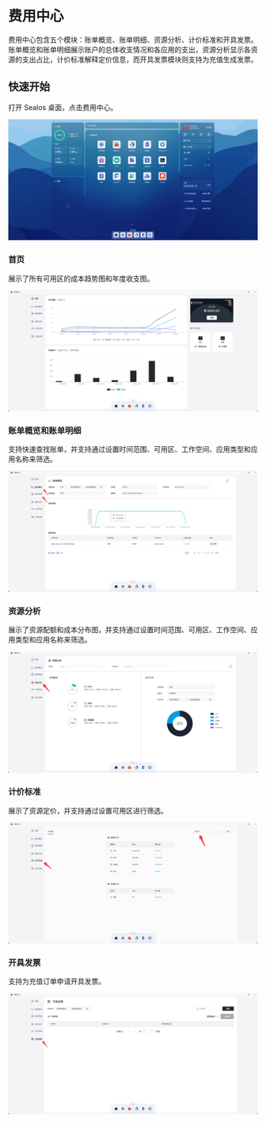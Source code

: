 # 费用中心

费用中心包含五个模块：账单概览、账单明细、资源分析、计价标准和开具发票。账单概览和账单明细展示账户的总体收支情况和各应用的支出，资源分析显示各资源的支出占比，计价标准解释定价信息，而开具发票模块则支持为充值生成发票。

## 快速开始

打开 Sealos 桌面，点击费用中心。

![](./images/cost-center-1.png)

### 首页

展示了所有可用区的成本趋势图和年度收支图。

![](./images/cost-center-2.png)

### 账单概览和账单明细

支持快速查找账单，并支持通过设置时间范围、可用区、工作空间、应用类型和应用名称来筛选。

![](./images/cost-center-3.png)

### 资源分析

展示了资源配额和成本分布图，并支持通过设置时间范围、可用区、工作空间、应用类型和应用名称来筛选。

![](./images/cost-center-4.png)

### 计价标准

展示了资源定价，并支持通过设置可用区进行筛选。

![](./images/cost-center-5.png)

### 开具发票

支持为充值订单申请开具发票。

![](./images/cost-center-6.png)